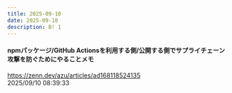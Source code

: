 ```yaml
---
title: 2025-09-10
date: 2025-09-10
description: B! 1
---
```


#### npmパッケージ/GitHub Actionsを利用する側/公開する側でサプライチェーン攻撃を防ぐためにやることメモ
https://zenn.dev/azu/articles/ad168118524135<br>
2025/09/10 08:39:33<br>


